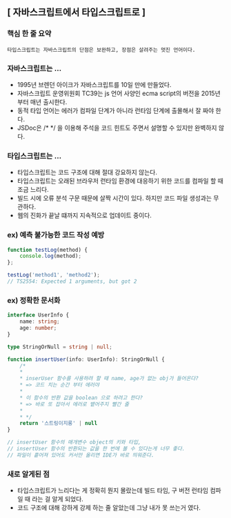 ## [ 자바스크립트에서 타입스크립트로 ]

### 핵심 한 줄 요약
    타입스크립트는 자바스크립트의 단점은 보완하고, 장점은 살려주는 멋진 언어이다.


### 자바스크립트는 ...
- 1995년 브렌던 아이크가 자바스크립트를 10일 만에 만들었다.
- 자바스크립트 운영위원회 TC39는 js 언어 사양인 ecma script의 버전을 2015년 부터 매년 출시한다.
- 동적 타입 언어는 에러가 컴파일 단계가 아니라 런타임 단계에 출몰해서 잘 짜야 한다.
- JSDoc은 /* */ 을 이용해 주석을 코드 힌트도 주면서 설명할 수 있지만 완벽하지 않다.

### 타입스크립트는 ...
- 타입스크립트는 코드 구조에 대해 절대 강요하지 않는다.
- 타입스크립트는 오래된 브라우저 런타임 환경에 대응하기 위한 코드를 컴파일 할 때 조금 느리다.
- 빌드 시에 오류 분석 구문 때문에 살짝 시간이 있다. 하지만 코드 파일 생성과는 무관하다.
- 웹의 진화가 끝날 떄까지 지속적으로 업데이트 중이다.   

### ex) 예측 불가능한 코드 작성 예방   
```typescript
function testLog(method) {
    console.log(method);
};

testLog('method1', 'method2');
// TS2554: Expected 1 arguments, but got 2
```

### ex) 정확한 문서화
```typescript
interface UserInfo {
    name: string;
    age: number;
}

type StringOrNull = string | null;

function insertUser(info: UserInfo): StringOrNull { 
    /*
    * 
    * inserUser 함수를 사용하려 할 때 name, age가 없는 obj가 들어온다?
    * => 코드 치는 순간 부터 에러야
    * 
    * 이 함수의 반환 값을 boolean 으로 하려고 한다?
    * => 바로 또 잡아서 에러로 뱉어주지 빨간 줄
    * 
    * */
    return '스트링이지롱' | null
}

// insertUser 함수의 매개변수 object의 키와 타입,
// insertUser 함수의 반환되는 값을 한 번에 볼 수 있다는게 너무 좋다.
// 파일이 흩어져 있어도 커서만 올리면 IDE가 바로 띄워준다.
```

### 새로 알게된 점
- 타입스크립트가 느리다는 게 정확히 뭔지 몰랐는데 빌드 타임, 구 버전 런타임 컴파일 때 라는 걸 알게 되었다.
- 코드 구조에 대해 강하게 강제 하는 줄 알았는데 그냥 내가 못 쓰는거 였다.
